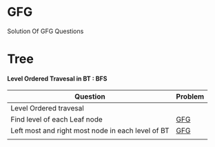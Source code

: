 # GFG
Solution Of GFG Questions 

# Tree 

#### Level Ordered Travesal in BT : BFS 
|Question|Problem|
|---|---|
|Level Ordered travesal||
|Find level of each Leaf node|[GFG](https://practice.geeksforgeeks.org/problems/leaf-under-budget/1)|
|Left most and right most node in each level of BT| [GFG](https://practice.geeksforgeeks.org/problems/leftmost-and-rightmost-nodes-of-binary-tree/1)|
| | |
